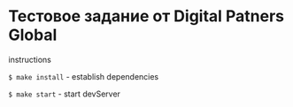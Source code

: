 # Тестовое задание от Digital Patners Global

instructions

```$ make install``` - establish dependencies

```$ make start``` - start devServer
